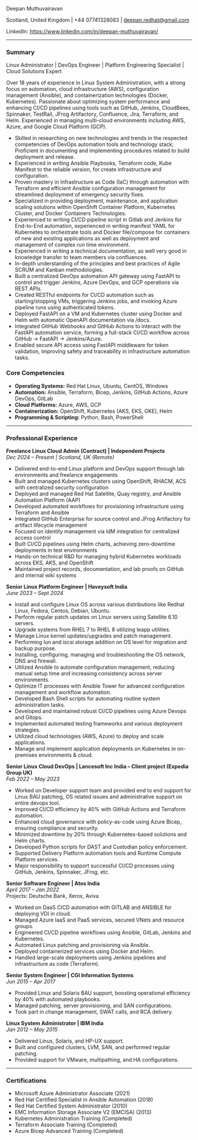 Deepan Muthuvairavan

Scotland, United Kingdom | +44 07741328083 | deepan.redhat@gmail.com

LinkedIn: https://www.linkedin.com/in/deepan-muthuvairavan/

---

### Summary
Linux Administrator | DevOps Engineer | Platform Engineering Specialist | Cloud Solutions Expert

Over 18 years of experience in Linux System Administration, with a strong focus on automation, cloud infrastructure (AWS), configuration management (Ansible), and containerization technologies (Docker, Kubernetes). Passionate about optimizing system performance and enhancing CI/CD pipelines using tools such as GitHub, Jenkins, CloudBees, Spinnaker, TestRail, JFrog Artifactory, Confluence, Jira, Terraform, and Helm. Experienced in managing multi-cloud environments including AWS, Azure, and Google Cloud Platform (GCP).

- Skilled in researching on new technologies and trends in the respected competencies of DevOps automation tools and technology stack; Proficient in documenting and implementing procedures related to build deployment and release.
- Experienced in writing Ansible Playbooks, Terraform code, Kube Manifest to the reliable version, for create infrastructure and configuration.
- Proven mastery in Infrastructure as Code (IaC) through automation with Terraform and efficient Ansible configuration management for streamlined deployment of emergency security fixes.
- Specialized in providing deployment, maintenance, and application scaling solutions within OpenShift Container Platform, Kubernetes Cluster, and Docker Containers Technologies.
- Experienced to writing CI/CD pipeline script in Gitlab and Jenkins for End-to-End automation, experienced in writing manifest YAML for Kubernetes to orchestrate tools and Docker file/compose for containers of new and existing applications as well as deployment and management of complex run time environment.
- Experienced in writing a technical documentation, as well very good in knowledge transfer to team members via confluences.
- In-depth understanding of the principles and best practices of Agile SCRUM and Kanban methodologies.
- Built a centralized DevOps automation API gateway using FastAPI to control and trigger Jenkins, Azure DevOps, and GCP operations via REST APIs.
- Created RESTful endpoints for CI/CD automation such as starting/stopping VMs, triggering Jenkins jobs, and invoking Azure pipeline runs using authenticated tokens.
- Deployed FastAPI on a VM and Kubernetes cluster using Docker and Helm with automatic OpenAPI documentation via /docs.
- Integrated GitHub Webhooks and GitHub Actions to interact with the FastAPI automation service, forming a full-stack CI/CD workflow across GitHub → FastAPI → Jenkins/Azure.
- Enabled secure API access using FastAPI middleware for token validation, improving safety and traceability in infrastructure automation tasks.


### Core Competencies
- **Operating Systems:** Red Hat Linux, Ubuntu, CentOS, Windows
- **Automation:** Ansible, Terraform, Bicep, Jenkins, GitHub Actions, Azure DevOps, GitLab
- **Cloud Platforms:** Azure, AWS, GCP
- **Containerization:** OpenShift, Kubernetes (AKS, EKS, GKE), Helm
- **Programming & Scripting:** Python, Bash, PowerShell

---

### Professional Experience

**Freelance Linux Cloud Admin (Contract) | Independent Projects**  
*Dec 2024 – Present | Scotland, UK (Remote)*
- Delivered end-to-end Linux platform and DevOps support through lab environments and freelance engagements
- Built and managed Kubernetes clusters using OpenShift, RHACM, ACS with centralized security configuration
- Deployed and managed Red Hat Satellite, Quay registry, and Ansible Automation Platform (AAP)
- Developed automated workflows for provisioning infrastructure using Terraform and Ansible
- Integrated GitHub Enterprise for source control and JFrog Artifactory for artifact lifecycle management
- Focused on identity management via IdM integration for centralized access control
- Built CI/CD pipelines using Helm charts, achieving zero-downtime deployments in test environments
- Hands-on technical R&D for managing hybrid Kubernetes workloads across EKS, AKS, and OpenShift
- Maintained project records, documentation, and lab proofs on GitHub and internal wiki systems

**Senior Linux Platform Engineer | Haveysoft India**  
*June 2023 – Sept 2024*
- Install and configure Linux OS across various distributions like Redhat Linux, Fedora, Centos, Debian, Ubuntu.
- Perform regular patch updates on Linux servers using Satellite 6.10 servers.
- Upgrade systems from RHEL 7 to RHEL 8 utilizing leapp utilities.
- Manage Linux kernel updates/upgrades and patch management.
- Performing lun and iscsi storage addition on OS level for migration and backup purpose.
- Installing, configuring, managing and troubleshooting the OS network, DNS and firewall.
- Utilized Ansible to automate configuration management, reducing manual setup time and increasing consistency across server environments.
- Optimize IT processes with Ansible Tower for advanced configuration management and workflow automation.
- Developed Bash Shell scripts for automating routine system administration tasks.
- Developed and maintained robust CI/CD pipelines using Azure Devops and Gitops.
- Implemented automated testing frameworks and various deployment strategies.
- Utilized cloud technologies (AWS, Azure) to deploy and scale applications.
- Manage and implement application deployments on Kubernetes in on-premises environments & cloud.

**Senior Linux Cloud DevOps | Lancesoft Inc India – Client project (Expedia Group UK)**  
*Feb 2022 – May 2023*
- Worked on Developer support team and provided end to end support for Linux BAU patching, OS related issues and administrative support on entire devops tool.
- Improved CI/CD efficiency by 40% with GitHub Actions and Terraform automation.
- Enhanced cloud governance with policy-as-code using Azure Bicep, ensuring compliance and security.
- Minimized downtime by 20% through Kubernetes-based solutions and Helm charts.
- Developed Python scripts for DAST and Custodian policy enforcement.
- Supported Delivery Platform automation tools and Runtime Compute Platform services.
- Major responsibility to support successful CI/CD processes using GitHub, Jenkins, Spinnaker, JFrog, etc.

**Senior Software Engineer | Atos India**  
*April 2017 – Jan 2022*  
Projects: Deutsche Bank, Xerox, Aviva
- Worked on DaaS CICD automation with GITLAB and ANSIBLE for deploying VDI in cloud.
- Managed Azure IaaS and PaaS services, secured VNets and resource groups.
- Engineered CI/CD pipeline workflows using Ansible, GitLab, Jenkins and Kubernetes.
- Automated Linux patching and provisioning via Ansible.
- Deployed containerized services using Docker and Helm.
- Handled large-scale deployments using Jenkins pipelines and infrastructure as code (Terraform).

**Senior System Engineer | CGI Information Systems**  
*Jun 2015 – Apr 2017*
- Provided Linux and Solaris BAU support, boosting operational efficiency by 40% with automated playbooks.
- Managed patching, server provisioning, and SAN configurations.
- Took part in change management, SWAT calls, and RCA delivery.

**Linux System Administrator | IBM India**  
*Jan 2012 – May 2015*
- Delivered Linux, Solaris, and HP-UX support.
- Built and configured clusters, LVM, SAN, and performed regular patching.
- Provided support for VMware, multipathing, and HA configurations.

---

### Certifications
- Microsoft Azure Administrator Associate (2021)
- Red Hat Certified Specialist in Ansible Automation (2018)
- Red Hat Certified System Administrator (2010)
- EMC Information Storage Associate V2 (EMCISA) (2013)
- Kubernetes Administration Training (Completed)
- Terraform Associate Training (Completed)
- Azure Bicep Advanced Training (Completed)

